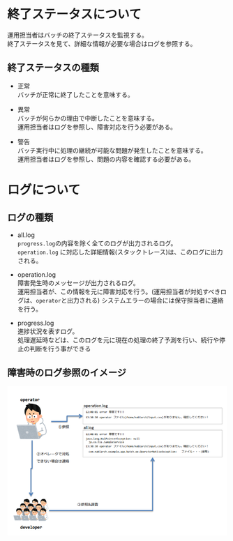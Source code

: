 # 終了ステータスについて

運用担当者はバッチの終了ステータスを監視する。  
終了ステータスを見て、詳細な情報が必要な場合はログを参照する。

## 終了ステータスの種類
* 正常  
  バッチが正常に終了したことを意味する。

* 異常  
  バッチが何らかの理由で中断したことを意味する。  
  運用担当者はログを参照し、障害対応を行う必要がある。

* 警告  
  バッチ実行中に処理の継続が可能な問題が発生したことを意味する。  
  運用担当者はログを参照し、問題の内容を確認する必要がある。

# ログについて

## ログの種類
* all.log  
  `progress.log`の内容を除く全てのログが出力されるログ。  
  `operation.log` に対応した詳細情報(スタックトレース)は、このログに出力される。
  
* operation.log  
  障害発生時のメッセージが出力されるログ。  
  運用担当者が、この情報を元に障害対応を行う。(運用担当者が対処すべきログは、`operator`と出力される)
  システムエラーの場合には保守担当者に連絡を行う。

* progress.log  
  進捗状況を表すログ。  
  処理遅延時などは、このログを元に現在の処理の終了予測を行い、続行や停止の判断を行う事ができる

## 障害時のログ参照のイメージ
![](images/log.png)

